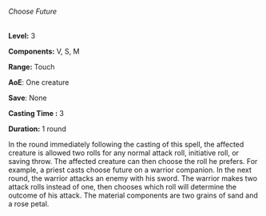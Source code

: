 ###### Choose Future

**Level:** 3

**Components:** V, S, M

**Range:** Touch

**AoE**: One creature

**Save**: None

**Casting Time :** 3

**Duration:** 1 round

In the round immediately following the casting of this spell, the affected creature is allowed two rolls for any normal attack roll, initiative roll, or saving throw. The affected creature can then choose the roll he prefers. For example, a priest casts choose future on a warrior companion. In the next round, the warrior attacks an enemy with his sword. The warrior makes two attack rolls instead of one, then chooses which roll will determine the outcome of his attack. The material components are two grains of sand and a rose petal.